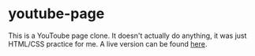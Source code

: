 # youtube-page
This is a YouToube page clone. It doesn't actually do anything, it was just HTML/CSS practice for me. A live version can be found [here](https://youtube-88c2yboo7.now.sh/).

